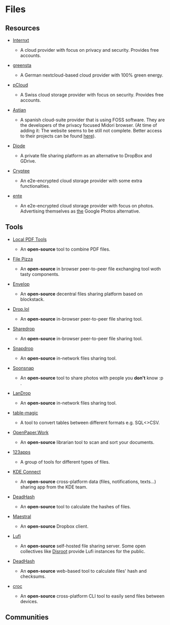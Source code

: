 # Files

## Resources

* [Internxt](https://internxt.com)
  
   * A cloud provider with focus on privacy and security. Provides free accounts.

* [greensta](https://ssl.greensta.de/nextcloud)
  
   * A German nextcloud-based cloud provider with 100% green energy.

* [pCloud](https://www.pcloud.com)
  
   - A Swiss cloud storage provider with focus on security. Provides free accounts.

* [Astian](https://astian.org)
  
   * A spanish cloud-suite provider that is using FOSS software. They are the developers of the privacy focused Midori browser. (At time of adding it: The website seems to be still not complete. Better access to their projects can be found [here](https://gitlab.astian.org/explore)).

* [Diode](https://diode.io)
  
   - A private file sharing platform as an alternative to DropBox and GDrive.

* [Cryptee](https://crypt.ee/#pricing)
  
   * An e2e-encrypted cloud storage provider with some extra functionalties.

* [ente](https://ente.io)
  
   * An e2e-encrypted cloud storage provider with focus on photos. Advertising themselves as <u>the</u> Google Photos alternative.

## Tools

* [Local PDF Tools](https://localpdf.tech)
  
   * An **open-source** tool to combine PDF files.

* [File Pizza](https://file.pizza)
  
   * An **open-source** in browser peer-to-peer file exchanging tool woth tasty components.

* [Envelop](https://envelop.app)
  
   * An **open-source** decentral files sharing platform based on blockstack.

* [Drop.lol](https://drop.lol)
  
   * An **open-source** in-browser peer-to-peer file sharing tool.

* [Sharedrop](https://www.sharedrop.io)
  
   * An **open-source** in-browser peer-to-peer file sharing tool.

* [Snapdrop](https://snapdrop.net)
  
   * An **open-source** in-network files sharing tool.

* [Soonsnap](https://github.com/stuartlangridge/pubphoto)
  
   * An **open-source** tool to share photos with people you **don't** know :p .

* [LanDrop](https://landrop.app)
  
   * An **open-source** in-network files sharing tool.

* [table-magic](https://stevecat.net/table-magic)
  
   * A tool to convert tables between different formats e.g. SQL<>CSV.

* [OpenPaper.Work](https://openpaper.work)
  
   * An **open-source** librarian tool to scan and sort your documents.

* [123apps](https://123apps.com)
  
   * A group of tools for different types of files.

* [KDE Connect](https://kdeconnect.kde.org)
  
   * An **open-source** cross-platform data (files, notifications, texts…) sharing app from the KDE team.

* [DeadHash](https://github.com/CodeDead/DeadHash-js)
  
   * An **open-source** tool to calculate the hashes of files.

* [Maestral](https://github.com/SamSchott/maestral)
  
   * An **open-source** Dropbox client.

* [Lufi](https://framagit.org/fiat-tux/hat-softwares/lufi)
  
   * An **open-source** self-hosted file sharing server. Some open collectives like [Disroot](https://upload.disroot.org) provide Lufi instances for the public.

* [DeadHash](https://github.com/CodeDead/DeadHash-js/)
  
   * An **open-source** web-based tool to calculate files' hash and checksums.

* [croc](https://github.com/schollz/croc)
  
   * An **open-source** cross-platform CLI tool to easily send files between devices.

## Communities
